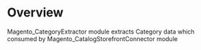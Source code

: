 # Overview

Magento_CategoryExtractor module extracts Category data which consumed by Magento_CatalogStorefrontConnector module 